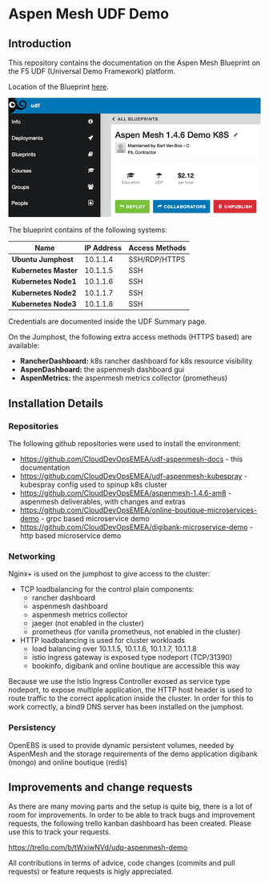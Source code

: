 # Aspen Mesh UDF Demo

## Introduction

This repository contains the documentation on the Aspen Mesh Blueprint on the F5 UDF (Universal Demo Framework) platform.

Location of the Blueprint [here](https://udf.f5.com/d/70e2960b-a8f3-47b9-9628-7dcf8c2db442).

![AWS Demo Setup Topology](./imgs/udf-blueprint.png)
<br />

The blueprint contains of the following systems:

| Name | IP Address | Access Methods |
|---|---|---|
| **Ubuntu Jumphost** | 10.1.1.4 | SSH/RDP/HTTPS |
| **Kubernetes Master** | 10.1.1.5 | SSH |
| **Kubernetes Node1** | 10.1.1.6 | SSH |
| **Kubernetes Node2** | 10.1.1.7 | SSH |
| **Kubernetes Node3** | 10.1.1.8 | SSH |


Credentials are documented inside the UDF Summary page.

On the Jumphost, the following extra access methods (HTTPS based) are available:

 - **RancherDashboard:** k8s rancher dashboard for k8s resource visibility
 - **AspenDashboard:** the aspenmesh dashboard gui
 - **AspenMetrics:** the aspenmesh metrics collector (prometheus)

## Installation Details

### Repositories

The following github repositories were used to install the environment:

 - https://github.com/CloudDevOpsEMEA/udf-aspenmesh-docs - this documentation
 - https://github.com/CloudDevOpsEMEA/udf-aspenmesh-kubespray - kubespray config used to spinup k8s cluster
 - https://github.com/CloudDevOpsEMEA/aspenmesh-1.4.6-am8 - aspenmesh deliverables, with changes and extras
 - https://github.com/CloudDevOpsEMEA/online-boutique-microservices-demo - grpc based microservice demo
 - https://github.com/CloudDevOpsEMEA/digibank-microservice-demo - http based microservice demo

### Networking

Nginx+ is used on the jumphost to give access to the cluster:

 - TCP loadbalancing for the control plain components:
   - rancher dashboard
   - aspenmesh dashboard
   - aspenmesh metrics collector
   - jaeger (not enabled in the cluster)
   - prometheus (for vanilla prometheus, not enabled in the cluster)
 - HTTP loadbalancing is used for cluster workloads
   - load balancing over 10.1.1.5, 10.1.1.6, 10.1.1.7, 10.1.1.8
   - istio ingress gateway is exposed type nodeport (TCP/31390)
   - bookinfo, digibank and online boutique are accessible this way

Because we use the Istio Ingress Controller exosed as service type nodeport, to expose multiple application, the HTTP host header is used to route traffic to the correct application inside the cluster. In order for this to work correctly, a bind9 DNS server has been installed on the jumphost.

### Persistency

OpenEBS is used to provide dynamic persistent volumes, needed by AspenMesh and the storage requirements of the demo application digibank (mongo) and online boutique (redis)

## Improvements and change requests

As there are many moving parts and the setup is quite big, there is a lot of room for improvements. In order to be able to track bugs and improvement requests, the following trello kanban dashboard has been created. Please use this to track your requests.

https://trello.com/b/tWxiwNVd/udp-aspenmesh-demo


All contributions in terms of advice, code changes (commits and pull requests) or feature requests is higly appreciated.
